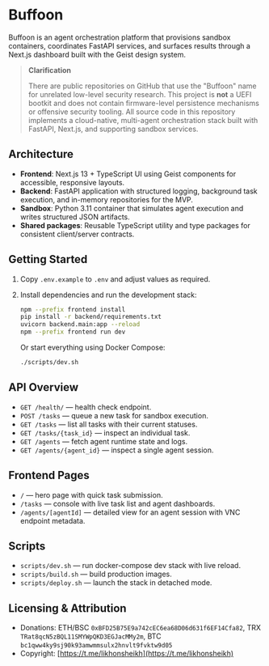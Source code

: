 # Buffoon

Buffoon is an agent orchestration platform that provisions sandbox containers, coordinates FastAPI services, and surfaces results through a Next.js dashboard built with the Geist design system.

> **Clarification**
>
> There are public repositories on GitHub that use the "Buffoon" name for unrelated low-level security research. This project is **not** a UEFI bootkit and does not contain firmware-level persistence mechanisms or offensive security tooling. All source code in this repository implements a cloud-native, multi-agent orchestration stack built with FastAPI, Next.js, and supporting sandbox services.

## Architecture

- **Frontend**: Next.js 13 + TypeScript UI using Geist components for accessible, responsive layouts.
- **Backend**: FastAPI application with structured logging, background task execution, and in-memory repositories for the MVP.
- **Sandbox**: Python 3.11 container that simulates agent execution and writes structured JSON artifacts.
- **Shared packages**: Reusable TypeScript utility and type packages for consistent client/server contracts.

## Getting Started

1. Copy `.env.example` to `.env` and adjust values as required.
2. Install dependencies and run the development stack:

   ```bash
   npm --prefix frontend install
   pip install -r backend/requirements.txt
   uvicorn backend.main:app --reload
   npm --prefix frontend run dev
   ```

   Or start everything using Docker Compose:

   ```bash
   ./scripts/dev.sh
   ```

## API Overview

- `GET /health/` — health check endpoint.
- `POST /tasks` — queue a new task for sandbox execution.
- `GET /tasks` — list all tasks with their current statuses.
- `GET /tasks/{task_id}` — inspect an individual task.
- `GET /agents` — fetch agent runtime state and logs.
- `GET /agents/{agent_id}` — inspect a single agent session.

## Frontend Pages

- `/` — hero page with quick task submission.
- `/tasks` — console with live task list and agent dashboards.
- `/agents/[agentId]` — detailed view for an agent session with VNC endpoint metadata.

## Scripts

- `scripts/dev.sh` — run docker-compose dev stack with live reload.
- `scripts/build.sh` — build production images.
- `scripts/deploy.sh` — launch the stack in detached mode.

## Licensing & Attribution

- Donations: ETH/BSC `0xBFD25B75E9a742cEC6ea68D06d631f6EF14Cfa82`, TRX `TRat8qcN5zBQL11SMYWpQKD3EGJacMMy2m`, BTC `bc1qww4ky9sj90k93amwmmsulx2hnvlt9fvktw9d05`
- Copyright: [https://t.me/likhonsheikh](https://t.me/likhonsheikh)
